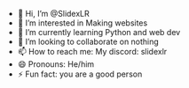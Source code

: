 - 👋 Hi, I’m @SlidexLR
- 👀 I’m interested in Making websites
- 🌱 I’m currently learning Python and web dev
- 💞️ I’m looking to collaborate on nothing
- 📫 How to reach me: My discord: slidexlr
- 😄 Pronouns: He/him
- ⚡ Fun fact: you are a good person

<!---
SlidexLR/SlidexLR is a ✨ special ✨ repository because its `README.md` (this file) appears on your GitHub profile.
You can click the Preview link to take a look at your changes.
--->
